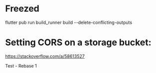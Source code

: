 # Freezed

flutter pub run build_runner build --delete-conflicting-outputs

# Setting CORS on a storage bucket:

https://stackoverflow.com/a/58613527

Test - Rebase
1
